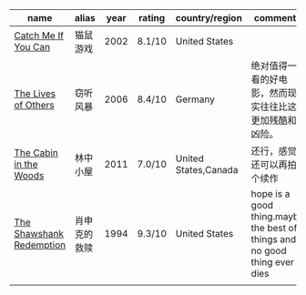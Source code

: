  

| name                                                         | alias        | year | rating | country/region       | comments                                                     |
| ------------------------------------------------------------ | ------------ | ---- | ------ | -------------------- | ------------------------------------------------------------ |
| [Catch Me If You Can](https://www.imdb.com/title/tt0264464/) | 猫鼠游戏     | 2002 | 8.1/10 | United States        |                                                              |
| [The Lives of Others](https://www.imdb.com/title/tt0405094/) | 窃听风暴     | 2006 | 8.4/10 | Germany              | 绝对值得一看的好电影，然而现实往往比这更加残酷和凶险。       |
| [The Cabin in the Woods](https://www.imdb.com/title/tt1259521/) | 林中小屋     | 2011 | 7.0/10 | United States,Canada | 还行，感觉还可以再拍个续作                                   |
| [The Shawshank Redemption](https://www.imdb.com/title/tt0111161/) | 肖申克的救赎 | 1994 | 9.3/10 | United States        | hope is a good thing.maybe the best of things and no good thing ever dies |
|                                                              |              |      |        |                      |                                                              |
